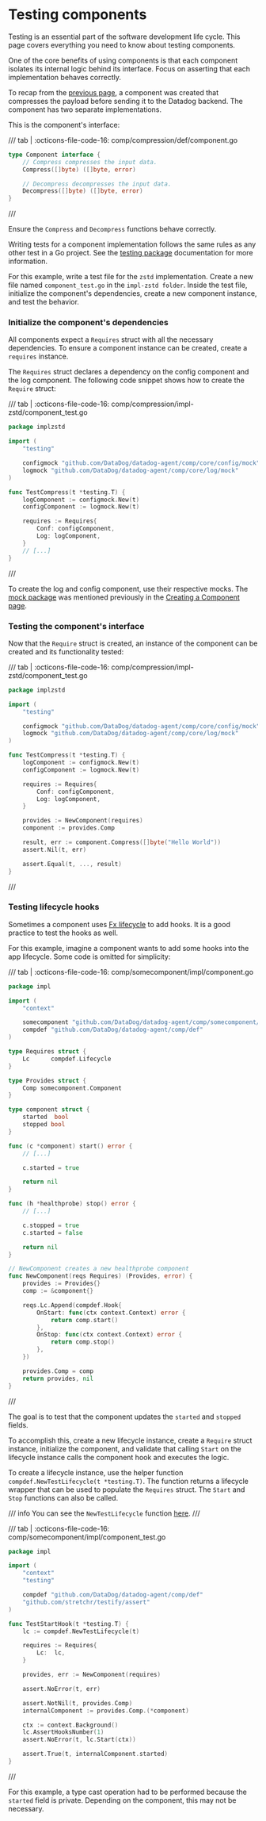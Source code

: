 # Testing components

Testing is an essential part of the software development life cycle. This page covers everything you need to know about testing components.

One of the core benefits of using components is that each component isolates its internal logic behind its interface. Focus on asserting that each implementation behaves correctly.

To recap from the [previous page](creating-components.md), a component was created that compresses the payload before sending it to the Datadog backend. The component has two separate implementations.

This is the component's interface:

/// tab | :octicons-file-code-16: comp/compression/def/component.go
```go
type Component interface {
    // Compress compresses the input data.
    Compress([]byte) ([]byte, error)

    // Decompress decompresses the input data.
    Decompress([]byte) ([]byte, error)
}
```
///

Ensure the `Compress` and `Decompress` functions behave correctly.

Writing tests for a component implementation follows the same rules as any other test in a Go project. See the [testing package](https://pkg.go.dev/testing) documentation for more information.

For this example, write a test file for the `zstd` implementation. Create a new file named `component_test.go` in the `impl-zstd folder`. Inside the test file, initialize the component's dependencies, create a new component instance, and test the behavior.

### Initialize the component's dependencies

All components expect a `Requires` struct with all the necessary dependencies. To ensure a component instance can be created, create a `requires` instance.

The `Requires` struct declares a dependency on the config component and the log component. The following code snippet shows how to create the `Require` struct:

/// tab | :octicons-file-code-16: comp/compression/impl-zstd/component_test.go
```go
package implzstd

import (
    "testing"

    configmock "github.com/DataDog/datadog-agent/comp/core/config/mock"
    logmock "github.com/DataDog/datadog-agent/comp/core/log/mock"
)

func TestCompress(t *testing.T) {
    logComponent := configmock.New(t)
    configComponent := logmock.New(t)

    requires := Requires{
        Conf: configComponent,
        Log: logComponent,
    }
    // [...]
}
```
///

To create the log and config component, use their respective mocks. The [mock package](creating-components.md#the-mock-folder) was mentioned previously in the [Creating a Component page](creating-components.md).


### Testing the component's interface

Now that the `Require` struct is created, an instance of the component can be created and its functionality tested:

/// tab | :octicons-file-code-16: comp/compression/impl-zstd/component_test.go
```go
package implzstd

import (
    "testing"

    configmock "github.com/DataDog/datadog-agent/comp/core/config/mock"
    logmock "github.com/DataDog/datadog-agent/comp/core/log/mock"
)

func TestCompress(t *testing.T) {
    logComponent := configmock.New(t)
    configComponent := logmock.New(t)

    requires := Requires{
        Conf: configComponent,
        Log: logComponent,
    }

    provides := NewComponent(requires)
    component := provides.Comp

    result, err := component.Compress([]byte("Hello World"))
    assert.Nil(t, err)

    assert.Equal(t, ..., result)
}
```
///

### Testing lifecycle hooks

Sometimes a component uses [Fx lifecycle](fx.md#lifecycle) to add hooks. It is a good practice to test the hooks as well.

For this example, imagine a component wants to add some hooks into the app lifecycle. Some code is omitted for simplicity:

/// tab | :octicons-file-code-16: comp/somecomponent/impl/component.go
```go
package impl

import (
    "context"

    somecomponent "github.com/DataDog/datadog-agent/comp/somecomponent/def"
    compdef "github.com/DataDog/datadog-agent/comp/def"
)

type Requires struct {
    Lc      compdef.Lifecycle
}

type Provides struct {
    Comp somecomponent.Component
}

type component struct {
    started  bool
    stopped bool
}

func (c *component) start() error {
    // [...]

    c.started = true

    return nil
}

func (h *healthprobe) stop() error {
    // [...]

    c.stopped = true
    c.started = false

    return nil
}

// NewComponent creates a new healthprobe component
func NewComponent(reqs Requires) (Provides, error) {
    provides := Provides{}
    comp := &component{}

    reqs.Lc.Append(compdef.Hook{
        OnStart: func(ctx context.Context) error {
            return comp.start()
        },
        OnStop: func(ctx context.Context) error {
            return comp.stop()
        },
    })

    provides.Comp = comp
    return provides, nil
}
```
///

The goal is to test that the component updates the `started` and `stopped` fields.

To accomplish this, create a new lifecycle instance, create a `Require` struct instance, initialize the component, and validate that calling `Start` on the lifecycle instance calls the component hook and executes the logic.

To create a lifecycle instance, use the helper function `compdef.NewTestLifecycle(t *testing.T)`. The function returns a lifecycle wrapper that can be used to populate the `Requires` struct. The `Start` and `Stop` functions can also be called.

/// info
You can see the `NewTestLifecycle` function [here](https://github.com/DataDog/datadog-agent/blob/c9395595e34c6a96de9446083b8b1d0423bed991/comp/def/lifecycle_mock.go#L21).
///

/// tab | :octicons-file-code-16: comp/somecomponent/impl/component_test.go
```go
package impl

import (
    "context"
    "testing"

    compdef "github.com/DataDog/datadog-agent/comp/def"
    "github.com/stretchr/testify/assert"
)

func TestStartHook(t *testing.T) {
    lc := compdef.NewTestLifecycle(t)

    requires := Requires{
        Lc:  lc,
    }

    provides, err := NewComponent(requires)

    assert.NoError(t, err)

    assert.NotNil(t, provides.Comp)
    internalComponent := provides.Comp.(*component)

    ctx := context.Background()
    lc.AssertHooksNumber(1)
    assert.NoError(t, lc.Start(ctx))

    assert.True(t, internalComponent.started)
}
```
///

For this example, a type cast operation had to be performed because the `started` field is private. Depending on the component, this may not be necessary.
